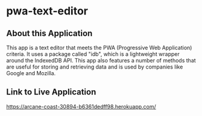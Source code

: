 # pwa-text-editor

## About this Application
This app is a text editor that meets the PWA (Progressive Web Application) criteria. It uses a package called "idb", which is a lightweight wrapper around the IndexedDB API. This app also features a number of methods that are useful for storing and retrieving data and is used by companies like Google and Mozilla.

## Link to Live Application
https://arcane-coast-30894-b6361dedff98.herokuapp.com/
